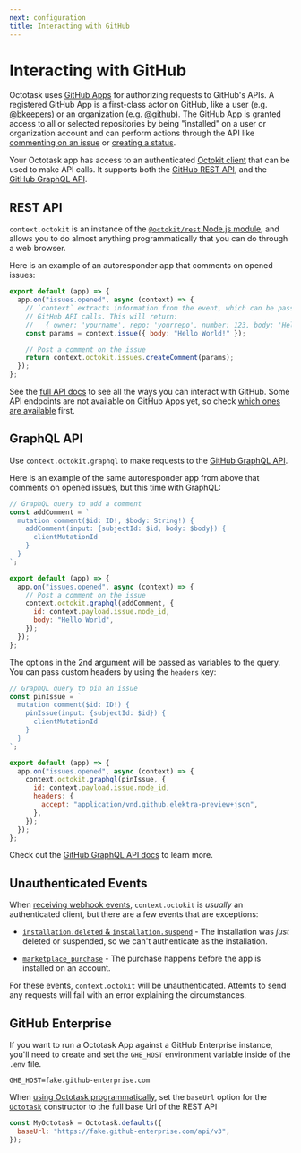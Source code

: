 ```yaml
---
next: configuration
title: Interacting with GitHub
---
```


# Interacting with GitHub

Octotask uses [GitHub Apps](https://docs.github.com/developers/apps/) for authorizing requests to GitHub's APIs. A registered GitHub App is a first-class actor on GitHub, like a user (e.g. [@bkeepers](https://github.com/bkeepers)) or an organization (e.g. [@github](https://github.com/github)). The GitHub App is granted access to all or selected repositories by being "installed" on a user or organization account and can perform actions through the API like [commenting on an issue](https://docs.github.com/rest/reference/issues#create-an-issue-comment) or [creating a status](https://docs.github.com/rest/reference/repos#create-a-commit-status).

Your Octotask app has access to an authenticated [Octokit client](https://octokit.github.io/rest.js/) that can be used to make API calls. It supports both the [GitHub REST API](https://docs.github.com/rest), and the [GitHub GraphQL API](https://docs.github.com/graphql).

## REST API

`context.octokit` is an instance of the [`@octokit/rest` Node.js module](https://github.com/octokit/rest.js#readme), and allows you to do almost anything programmatically that you can do through a web browser.

Here is an example of an autoresponder app that comments on opened issues:

```js
export default (app) => {
  app.on("issues.opened", async (context) => {
    // `context` extracts information from the event, which can be passed to
    // GitHub API calls. This will return:
    //   { owner: 'yourname', repo: 'yourrepo', number: 123, body: 'Hello World! }
    const params = context.issue({ body: "Hello World!" });

    // Post a comment on the issue
    return context.octokit.issues.createComment(params);
  });
};
```

See the [full API docs](https://octokit.github.io/rest.js/) to see all the ways you can interact with GitHub. Some API endpoints are not available on GitHub Apps yet, so check [which ones are available](https://docs.github.com/en/rest/overview/endpoints-available-for-github-apps) first.

## GraphQL API

Use `context.octokit.graphql` to make requests to the [GitHub GraphQL API](https://docs.github.com/en/graphql).

Here is an example of the same autoresponder app from above that comments on opened issues, but this time with GraphQL:

```js
// GraphQL query to add a comment
const addComment = `
  mutation comment($id: ID!, $body: String!) {
    addComment(input: {subjectId: $id, body: $body}) {
      clientMutationId
    }
  }
`;

export default (app) => {
  app.on("issues.opened", async (context) => {
    // Post a comment on the issue
    context.octokit.graphql(addComment, {
      id: context.payload.issue.node_id,
      body: "Hello World",
    });
  });
};
```

The options in the 2nd argument will be passed as variables to the query. You can pass custom headers by using the `headers` key:

```js
// GraphQL query to pin an issue
const pinIssue = `
  mutation comment($id: ID!) {
    pinIssue(input: {subjectId: $id}) {
      clientMutationId
    }
  }
`;

export default (app) => {
  app.on("issues.opened", async (context) => {
    context.octokit.graphql(pinIssue, {
      id: context.payload.issue.node_id,
      headers: {
        accept: "application/vnd.github.elektra-preview+json",
      },
    });
  });
};
```

Check out the [GitHub GraphQL API docs](https://docs.github.com/en/graphql) to learn more.

## Unauthenticated Events

When [receiving webhook events](/docs/webhooks), `context.octokit` is _usually_ an authenticated client, but there are a few events that are exceptions:

- [`installation.deleted` & `installation.suspend`](https://docs.github.com/en/developers/webhooks-and-events/webhook-events-and-payloads#installation) - The installation was _just_ deleted or suspended, so we can't authenticate as the installation.

- [`marketplace_purchase`](https://docs.github.com/en/developers/webhooks-and-events/webhook-events-and-payloads#marketplace_purchase) - The purchase happens before the app is installed on an account.

For these events, `context.octokit` will be unauthenticated. Attemts to send any requests will fail with an error explaining the circumstances.

## GitHub Enterprise

If you want to run a Octotask App against a GitHub Enterprise instance, you'll need to create and set the `GHE_HOST` environment variable inside of the `.env` file.

```
GHE_HOST=fake.github-enterprise.com
```

When [using Octotask programmatically](/docs/development/#run-octotask-programmatically), set the `baseUrl` option for the [`Octotask`](https://octotask.github.io/api/latest/classes/octotask.Octotask.html) constructor to the full base Url of the REST API

```js
const MyOctotask = Octotask.defaults({
  baseUrl: "https://fake.github-enterprise.com/api/v3",
});
```
